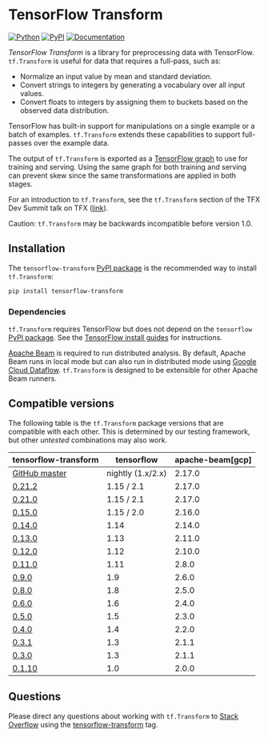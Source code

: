 <!-- See: www.tensorflow.org/tfx/transform/ -->

# TensorFlow Transform

[![Python](https://img.shields.io/pypi/pyversions/tensorflow-transform.svg?style=plastic)](https://github.com/tensorflow/transform)
[![PyPI](https://badge.fury.io/py/tensorflow-transform.svg)](https://badge.fury.io/py/tensorflow-transform)
[![Documentation](https://img.shields.io/badge/api-reference-blue.svg)](https://www.tensorflow.org/tfx/transform/api_docs/python/tft)

*TensorFlow Transform* is a library for preprocessing data with TensorFlow.
`tf.Transform` is useful for data that requires a full-pass, such as:

* Normalize an input value by mean and standard deviation.
* Convert strings to integers by generating a vocabulary over all input values.
* Convert floats to integers by assigning them to buckets based on the observed
  data distribution.

TensorFlow has built-in support for manipulations on a single example or a batch
of examples. `tf.Transform` extends these capabilities to support full-passes
over the example data.

The output of `tf.Transform` is exported as a
[TensorFlow graph](http://tensorflow.org/guide/graphs) to use for training and serving.
Using the same graph for both training and serving can prevent skew since the
same transformations are applied in both stages.

For an introduction to `tf.Transform`, see the `tf.Transform` section of the
TFX Dev Summit talk on TFX
([link](https://www.youtube.com/watch?v=vdG7uKQ2eKk&feature=youtu.be&t=199)).

Caution: `tf.Transform` may be backwards incompatible before version 1.0.

## Installation

The `tensorflow-transform`
[PyPI package](https://pypi.org/project/tensorflow-transform/) is the
recommended way to install `tf.Transform`:

```bash
pip install tensorflow-transform
```

### Dependencies

`tf.Transform` requires TensorFlow but does not depend on the `tensorflow`
[PyPI package](https://pypi.org/project/tensorflow/). See the
[TensorFlow install guides](https://www.tensorflow.org/install/) for
instructions.

[Apache Beam](https://beam.apache.org/) is required to run distributed analysis.
By default, Apache Beam runs in local mode but can also run in distributed mode
using [Google Cloud Dataflow](https://cloud.google.com/dataflow/).
`tf.Transform` is designed to be extensible for other Apache Beam runners.

## Compatible versions

The following table is the `tf.Transform` package versions that are
compatible with each other. This is determined by our testing framework, but
other *untested* combinations may also work.

tensorflow-transform                                                            | tensorflow        | apache-beam[gcp]
------------------------------------------------------------------------------- | ----------------- | ----------------
[GitHub master](https://github.com/tensorflow/transform/blob/master/RELEASE.md) | nightly (1.x/2.x) | 2.17.0
[0.21.2](https://github.com/tensorflow/transform/blob/v0.21.2/RELEASE.md)       | 1.15 / 2.1        | 2.17.0
[0.21.0](https://github.com/tensorflow/transform/blob/v0.21.0/RELEASE.md)       | 1.15 / 2.1        | 2.17.0
[0.15.0](https://github.com/tensorflow/transform/blob/v0.15.0/RELEASE.md)       | 1.15 / 2.0        | 2.16.0
[0.14.0](https://github.com/tensorflow/transform/blob/v0.14.0/RELEASE.md)       | 1.14              | 2.14.0
[0.13.0](https://github.com/tensorflow/transform/blob/v0.13.0/RELEASE.md)       | 1.13              | 2.11.0
[0.12.0](https://github.com/tensorflow/transform/blob/v0.12.0/RELEASE.md)       | 1.12              | 2.10.0
[0.11.0](https://github.com/tensorflow/transform/blob/v0.11.0/RELEASE.md)       | 1.11              | 2.8.0
[0.9.0](https://github.com/tensorflow/transform/blob/v0.9.0/RELEASE.md)         | 1.9               | 2.6.0
[0.8.0](https://github.com/tensorflow/transform/blob/v0.8.0/RELEASE.md)         | 1.8               | 2.5.0
[0.6.0](https://github.com/tensorflow/transform/blob/v0.6.0/RELEASE.md)         | 1.6               | 2.4.0
[0.5.0](https://github.com/tensorflow/transform/blob/v0.5.0/RELEASE.md)         | 1.5               | 2.3.0
[0.4.0](https://github.com/tensorflow/transform/blob/v0.4.0/RELEASE.md)         | 1.4               | 2.2.0
[0.3.1](https://github.com/tensorflow/transform/blob/v0.3.1/RELEASE.md)         | 1.3               | 2.1.1
[0.3.0](https://github.com/tensorflow/transform/blob/v0.3.0/RELEASE.md)         | 1.3               | 2.1.1
[0.1.10](https://github.com/tensorflow/transform/blob/v0.1.10/RELEASE.md)       | 1.0               | 2.0.0

## Questions

Please direct any questions about working with `tf.Transform` to
[Stack Overflow](https://stackoverflow.com) using the
[tensorflow-transform](https://stackoverflow.com/questions/tagged/tensorflow-transform)
tag.
